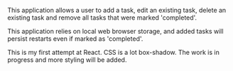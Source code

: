 This application allows a user to add a task, edit an existing task, delete an existing task and remove all tasks that were marked 'completed'.

This application relies on local web browser storage, and added tasks will persist restarts even if marked as 'completed'.

This is my first attempt at React. CSS is a lot box-shadow. The work is in progress and more styling will be added.
